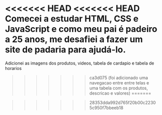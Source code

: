 <<<<<<< HEAD
<<<<<<< HEAD
Comecei a estudar HTML, CSS e JavaScript e como meu pai é padeiro a 25 anos, me desafiei a fazer um site de padaria para ajudá-lo.
=======
Adicionei as imagens dos produtos, videos, tabela de cardapio e tabela de horarios
>>>>>>> ca3d075 (foi adicionado uma navegacao entre entre telas e uma tabela com os produtos, descricao e valores)
=======

>>>>>>> 28353dda992d765f20b00c22305c950f7bbeeb18
